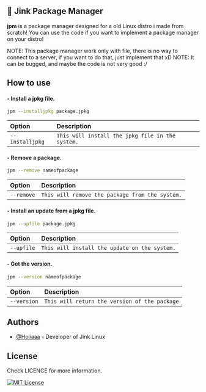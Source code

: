 ## 🚀 Jink Package Manager
**jpm** is a package manager designed for a old Linux distro i made from scratch!
You can use the code if you want to implement a package manager on your distro!

NOTE: This package manager work only with file, there is no way to connect to a server, if you want to do that, just implement that xD
NOTE: It can be bugged, and maybe the code is not very good :/

## How to use

#### - Install a jpkg file.

```sh
jpm --installjpkg package.jpkg
```

| Option | Description     |
| :-------- | :------- | 
| `--installjpkg` | `This will install the jpkg file in the system.` |

#### - Remove a package.

```sh
jpm --remove nameofpackage
```
| Option | Description     |
| :-------- | :------- | 
| `--remove` | `This will remove the package from the system.` |


#### - Install an update from a jpkg file.

```sh
jpm --upfile package.jpkg
```
| Option | Description     |
| :-------- | :------- | 
| `--upfile` | `This will install the update on the system.` |


#### - Get the version.

```sh
jpm --version nameofpackage
```
| Option | Description     |
| :-------- | :------- | 
| `--version` | `This will return the version of the package` |


## Authors

- [@Holiaaa](https://www.github.com/Holiaaa) - Developer of Jink Linux


## License

Check LICENCE for more information.

[![MIT License](https://img.shields.io/badge/License-MIT-green.svg)](https://choosealicense.com/licenses/mit/)
